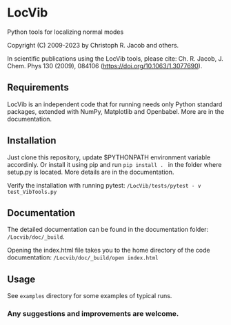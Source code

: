 # LocVib

Python tools for localizing normal modes

Copyright (C) 2009-2023 by Christoph R. Jacob and others.

In scientific publications using the LocVib tools, please cite:
  Ch. R. Jacob, J. Chem. Phys 130 (2009), 084106 (https://doi.org/10.1063/1.3077690).

## Requirements

LocVib is an independent code that for running needs only Python standard
packages, extended with NumPy, Matplotlib and Openbabel.
More are in the documentation.

## Installation

Just clone this repository, update $PYTHONPATH environment variable accordinly.
Or install it using pip and run `pip install . ` in the folder where setup.py is located.
More details are in the documentation.

Verify the installation with running pytest:
   `/LocVib/tests/pytest - v test_VibTools.py`


## Documentation

The detailed documentation can be found in the documentation folder:
   `/Locvib/doc/_build`.

Opening the index.html file takes you to the home directory of the code documentation:
    `/Locvib/doc/_build/open index.html`

## Usage

See `examples` directory for some examples of typical runs.

### Any suggestions and improvements are welcome.
